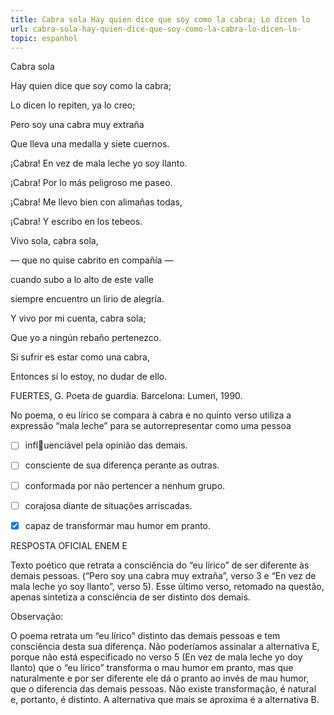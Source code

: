 ```yaml
---
title: Cabra sola Hay quien dice que soy como la cabra; Lo dicen lo
url: cabra-sola-hay-quien-dice-que-soy-como-la-cabra-lo-dicen-lo-
topic: espanhol
---
```



Cabra sola

Hay quien dice que soy como la cabra;

Lo dicen lo repiten, ya lo creo;

Pero soy una cabra muy extraña

Que lleva una medalla y siete cuernos.

¡Cabra! En vez de mala leche yo soy llanto.

¡Cabra! Por lo más peligroso me paseo.

¡Cabra! Me llevo bien con alimañas todas,

¡Cabra! Y escribo en los tebeos.

Vivo sola, cabra sola,

— que no quise cabrito en compañía —

cuando subo a lo alto de este valle

siempre encuentro un lirio de alegría.

Y vivo por mi cuenta, cabra sola;

Que yo a ningún rebaño pertenezco.

Si sufrir es estar como una cabra,

Entonces sí lo estoy, no dudar de ello.

FUERTES, G. Poeta de guardia. Barcelona: Lumen, 1990.

No poema, o eu lírico se compara à cabra e no quinto verso utiliza a expressão “mala leche” para se autorrepresentar como uma pessoa



- [ ] influenciável pela opinião das demais.
- [ ] consciente de sua diferença perante as outras.
- [ ] conformada por não pertencer a nenhum grupo.
- [ ] corajosa diante de situações arriscadas.
- [x] capaz de transformar mau humor em pranto.


RESPOSTA OFICIAL ENEM E

Texto poético que retrata a consciência do “eu lírico” de ser diferente às demais pessoas. (“Pero soy una cabra muy extraña”, verso 3 e “En vez de mala leche yo soy llanto”, verso 5). Esse último verso, retomado na questão, apenas sintetiza a consciência de ser distinto dos demais.

Observação:

O poema retrata um “eu lírico” distinto das demais pessoas e tem consciência desta sua diferença. Não poderíamos assinalar a alternativa E, porque não está especificado no verso 5 (En vez de mala leche yo doy llanto) que o “eu lírico” transforma o mau humor em pranto, mas que naturalmente e por ser diferente ele dá o pranto ao invés de mau humor, que o diferencia das demais pessoas. Não existe transformação, é natural e, portanto, é distinto. A alternativa que mais se aproxima é a alternativa B.
